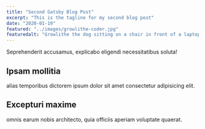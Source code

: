 ```yaml
---
title: "Second Gatsby Blog Post"
excerpt: "This is the tagline for my second blog post"
date: "2020-01-19"
featured: "../images/growlithe-coder.jpg"
featuredalt: "Growlithe the dog sitting on a chair in front of a laptop"
---
```

Seprehenderit accusamus, explicabo eligendi necessitatibus soluta!

## Ipsam mollitia

alias temporibus dictorem ipsum dolor sit amet consectetur adipisicing elit.

## Excepturi maxime

omnis earum nobis architecto, quia officiis aperiam voluptate quaerat.